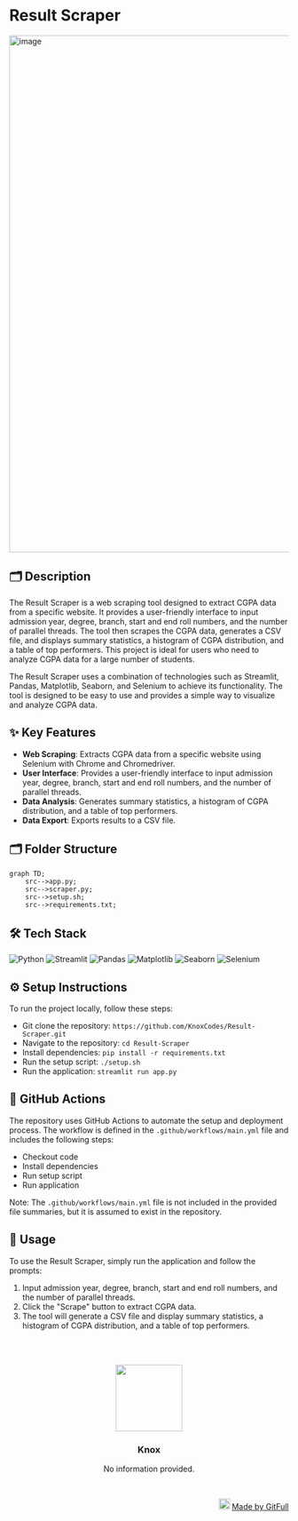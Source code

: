 # Result Scraper

<img width="1918" height="931" alt="image" src="https://github.com/user-attachments/assets/27b0a5f3-d97a-4e86-993e-45a258a215f1" />


## 🗂️ Description

The Result Scraper is a web scraping tool designed to extract CGPA data from a specific website. It provides a user-friendly interface to input admission year, degree, branch, start and end roll numbers, and the number of parallel threads. The tool then scrapes the CGPA data, generates a CSV file, and displays summary statistics, a histogram of CGPA distribution, and a table of top performers. This project is ideal for users who need to analyze CGPA data for a large number of students.

The Result Scraper uses a combination of technologies such as Streamlit, Pandas, Matplotlib, Seaborn, and Selenium to achieve its functionality. The tool is designed to be easy to use and provides a simple way to visualize and analyze CGPA data.

## ✨ Key Features

* **Web Scraping**: Extracts CGPA data from a specific website using Selenium with Chrome and Chromedriver.
* **User Interface**: Provides a user-friendly interface to input admission year, degree, branch, start and end roll numbers, and the number of parallel threads.
* **Data Analysis**: Generates summary statistics, a histogram of CGPA distribution, and a table of top performers.
* **Data Export**: Exports results to a CSV file.

## 🗂️ Folder Structure

```mermaid
graph TD;
    src-->app.py;
    src-->scraper.py;
    src-->setup.sh;
    src-->requirements.txt;
```

## 🛠️ Tech Stack

![Python](https://img.shields.io/badge/Python-3776AB?logo=python&logoColor=white&style=for-the-badge)
![Streamlit](https://img.shields.io/badge/Streamlit-3498db?logo=streamlit&logoColor=white&style=for-the-badge)
![Pandas](https://img.shields.io/badge/Pandas-150458?logo=pandas&logoColor=white&style=for-the-badge)
![Matplotlib](https://img.shields.io/badge/Matplotlib-3776AB?logo=matplotlib&logoColor=white&style=for-the-badge)
![Seaborn](https://img.shields.io/badge/Seaborn-3776AB?logo=seaborn&logoColor=white&style=for-the-badge)
![Selenium](https://img.shields.io/badge/Selenium-43B3A1?logo=selenium&logoColor=white&style=for-the-badge)

## ⚙️ Setup Instructions

To run the project locally, follow these steps:

* Git clone the repository: `https://github.com/KnoxCodes/Result-Scraper.git`
* Navigate to the repository: `cd Result-Scraper`
* Install dependencies: `pip install -r requirements.txt`
* Run the setup script: `./setup.sh`
* Run the application: `streamlit run app.py`

## 🤖 GitHub Actions

The repository uses GitHub Actions to automate the setup and deployment process. The workflow is defined in the `.github/workflows/main.yml` file and includes the following steps:

* Checkout code
* Install dependencies
* Run setup script
* Run application

Note: The `.github/workflows/main.yml` file is not included in the provided file summaries, but it is assumed to exist in the repository.

## 📝 Usage

To use the Result Scraper, simply run the application and follow the prompts:

1. Input admission year, degree, branch, start and end roll numbers, and the number of parallel threads.
2. Click the "Scrape" button to extract CGPA data.
3. The tool will generate a CSV file and display summary statistics, a histogram of CGPA distribution, and a table of top performers.



<br><br>
<div align="center">
<img src="https://avatars.githubusercontent.com/u/217230820?v=4" width="120" />
<h3>Knox</h3>
<p>No information provided.</p>
</div>
<br>
<p align="right">
<img src="https://gitfull.vercel.app/appLogo.png" width="20"/>  <a href="https://gitfull.vercel.app">Made by GitFull</a>
</p>
    
